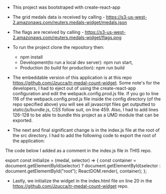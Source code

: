 - This project was bootstraped with create-react-app
- The grid medals data is received by calling - https://s3-us-west-2.amazonaws.com/reuters.medals-widget/medals.json
- The flags are received by calling - https://s3-us-west-2.amazonaws.com/reuters.medals-widget/flags.png
- To run the project clone the repository then:
  - npm install
  - Development(to run a local dev server): npm run start,
  - Production (to build for production): npm run build

- The embeddable version of this application is at this repo https://github.com/Jzucca/tr-medal-count-widget. Some note's for the developers, I had to eject out of using the create-react-app configuration and edit the webpack.config.prod.js file. If you go to line 116 of the webpack.config.prod.js file inside the config directory (of the repo specified above) you will see all javascript files get outputted to static/js/bundle.js, CSS follow suit, on line 459. Also, I had to add lines 126-128 to be able to bundle this project as a UMD module that can be exported.
- The next and final significant change is in the index.js file at the root of the src directory. I had to add the following code to export the root of the application:

The code below I added as a comment in the index.js file in THIS repo.

export const initialize = (medal, selector) => {
  const container = document.getElementById(selector) ? document.getElementById(selector : document.getElementById("root");
  ReactDOM.render(<App medal={medal} />, container);
};

- Lastly, we initialize the widget in the index.html file on line 20 in the https://github.com/Jzucca/tr-medal-count-widget repo. 
